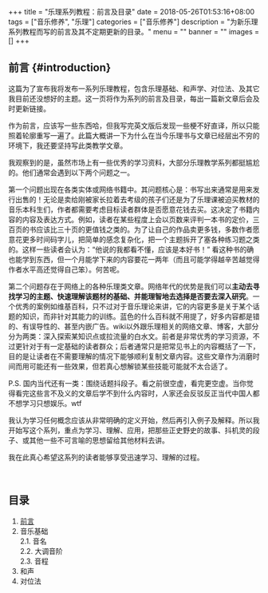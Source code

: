 +++
title = "乐理系列教程：前言及目录"
date = 2018-05-26T01:53:16+08:00
tags = ["音乐修养", "乐理"]
categories = ["音乐修养"]
description = "为新乐理系列教程而写的前言及其不定期更新的目录。"
menu = ""
banner = ""
images = []
+++

## 前言 {#introduction}

这篇为了宣布我将发布一系列乐理教程，包含乐理基础、和声学、对位法、及其它我目前还没想好的主题。这一页将作为系列的前言及目录，每出一篇新文章后会及时更新链接。

作为前言，应该写一些东西哈，但我写完英文版后发现一些梗不好直译，所以只能照着轮廓重写一遍了。此篇大概讲一下为什么在当今乐理书与文章已经层出不穷的环境下，我还要坚持写此类教学文章。

我观察到的是，虽然市场上有一些优秀的学习资料，大部分乐理教学系列都挺尴尬的。他们通常会遇到以下两个问题之一。

第一个问题出现在各类实体或网络书籍中。其问题核心是：书写出来通常是用来发行出售的！无论是卖给刚被家长拉着去考级的孩子们还是为了乐理课被迫买教材的音乐本科生们，作者都需要考虑目标读者群体是否愿意花钱去买。这决定了书籍内容的内容及表达方式。例如，读者在某些程度上会以页数来评判一本书的定价，三百页的书应该比三十页的更值钱之类的。为了让自己的作品卖更多钱，多数作者愿意花更多时间码字儿，把简单的感念复杂化，把一个主题拆开了塞各种练习题之类的。这样一些读者会认为：“他说的我都看不懂，应该是本好书！” 看这种书的确也能学到东西，但一个月能学下来的内容要花一两年（而且可能学得越辛苦越觉得作者水平高还觉得自己笨）。何苦呢。

第二个问题存在于网络上的各种乐理类文章。网络年代的优势是我们可以**主动去寻找学习的主题、快速理解该题材的基础、并能理智地去选择是否要去深入研究**。一个优秀的案例如维基百科，只不过对于音乐理论来讲，它的内容更多是关于某个话题的知识，而非针对其能力的训练。蓝色的什么百科就不用提了，好多内容都是错的、有误导性的、甚至内嵌广告。wiki以外跟乐理相关的网络文章、博客，大部分分为两类：深入探索某知识点或拉流量的白水文。前者是非常优秀的学习资源，不过更针对于有一定基础的读者群众；后者通常只是把常见书上的内容概括了一下，目的是让读者在不需要理解的情况下能够顺利复制文章内容。这些文章作为消磨时间而用可能还有一些效果，但若真心想解锁某些技能可能就不太合适了。

P.S. 国内当代还有一类：围绕话题抖段子。看之前很空虚，看完更空虚。当你觉得看完这些言不及义的文章后学不到什么内容时，人家还会反驳反正当代中国人都不想学习只想娱乐。wtf

我认为学习任何概念应该从非常明确的定义开始，然后再引入例子及解释。所以我开始写这个系列，重点为学习、理解、应用，把那些正史野史的故事、抖机灵的段子、或其他一些不可言喻的思想留给其他材料去讲。

我在此真心希望这系列的读者能够享受迅速学习、理解的过程。

<br>

## 目录

1. [前言](#introduction)  
2. 音乐基础  
2.1. 音名  
2.2. 大调音阶  
2.3. 音程  
3. 和声  
4. 对位法